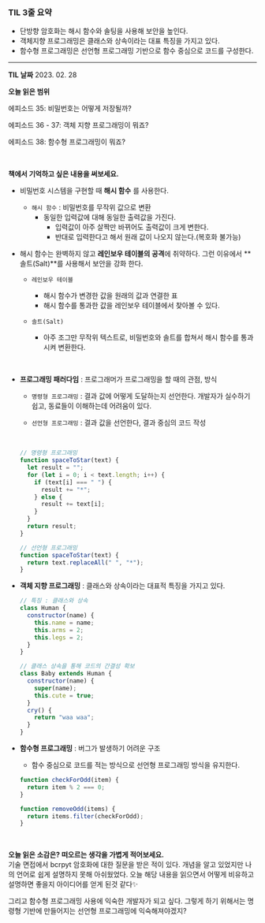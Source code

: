 ### TIL 3줄 요약

- 단방향 암호화는 해시 함수와 솔팅을 사용해 보안을 높인다.
- 객체지향 프로그래밍은 클래스와 상속이라는 대표 특징을 가지고 있다.
- 함수형 프로그래밍은 선언형 프로그래밍 기반으로 함수 중심으로 코드를 구성한다.

---

**TIL 날짜** 2023. 02. 28

**오늘 읽은 범위**

에피소드 35: 비밀번호는 어떻게 저장될까?

에피소드 36 - 37: 객체 지향 프로그래밍이 뭐죠?

에피소드 38: 함수형 프로그래밍이 뭐죠?

<br>

**책에서 기억하고 싶은 내용을 써보세요.**

- 비밀번호 시스템을 구현할 때 **해시 함수** 를 사용한다.

  - `해시 함수` : 비밀번호를 무작위 값으로 변환
    - 동일한 입력값에 대해 동일한 출력값을 가진다.
      - 입력값이 아주 살짝만 바뀌어도 출력값이 크게 변한다.
      - 반대로 입력한다고 해서 원래 값이 나오지 않는다.(복호화 불가능)

- 해시 함수는 완벽하지 않고 **레인보우 테이블의 공격**에 취약하다. 그런 이유에서 **솔트(Salt)**를 사용해서 보안을 강화 한다.

  - `레인보우 테이블`

    - 해시 함수가 변경한 값을 원래의 값과 연결한 표
    - 해시 함수를 통과한 값을 레인보우 테이블에서 찾아볼 수 있다.

  - `솔트(Salt)`
    - 아주 조그만 무작위 텍스트로, 비밀번호와 솔트를 합쳐서 해시 함수를 통과 시켜 변환한다.

<br>

- **프로그래밍 패러다임** : 프로그래머가 프로그래밍을 할 때의 관점, 방식

  - `명령형 프로그래밍` : 결과 값에 어떻게 도달하는지 선언한다. 개발자가 실수하기 쉽고, 동료들이 이해하는데 어려움이 있다.
  - `선언형 프로그래밍` : 결과 값을 선언한다, 결과 중심의 코드 작성

    <br>

  ```jsx
  // 명령형 프로그래밍
  function spaceToStar(text) {
    let result = "";
    for (let i = 0; i < text.length; i++) {
      if (text[i] === " ") {
        result += "*";
      } else {
        result += text[i];
      }
    }
    return result;
  }

  // 선언형 프로그래밍
  function spaceToStar(text) {
    return text.replaceAll(" ", "*");
  }
  ```

- **객체 지향 프로그래밍** : 클래스와 상속이라는 대표적 특징을 가지고 있다.

  ```jsx
  // 특징 : 클래스와 상속
  class Human {
    constructor(name) {
      this.name = name;
      this.arms = 2;
      this.legs = 2;
    }
  }

  // 클래스 상속을 통해 코드의 간결성 확보
  class Baby extends Human {
    constructor(name) {
      super(name);
      this.cute = true;
    }
    cry() {
      return "waa waa";
    }
  }
  ```

- **함수형 프로그래밍** : 버그가 발생하기 어려운 구조

  - 함수 중심으로 코드를 적는 방식으로 선언형 프로그래밍 방식을 유지한다.

  ```jsx
  function checkForOdd(item) {
    return item % 2 === 0;
  }

  function removeOdd(items) {
    return items.filter(checkForOdd);
  }
  ```

<br>

**오늘 읽은 소감은? 떠오르는 생각을 가볍게 적어보세요.**
<br>
기술 면접에서 bcrpyt 암호화에 대한 질문을 받은 적이 있다. 개념을 알고 있었지만 나의 언어로 쉽게 설명하지 못해 아쉬웠었다. 오늘 해당 내용을 읽으면서 어떻게 비유하고 설명하면 좋을지 아이디어를 얻게 된것 같다✨

그리고 함수형 프로그래밍 사용에 익숙한 개발자가 되고 싶다. 그렇게 하기 위해서는 명령형 기반에 만들어지는 선언형 프로그래밍에 익숙해져야겠지?

